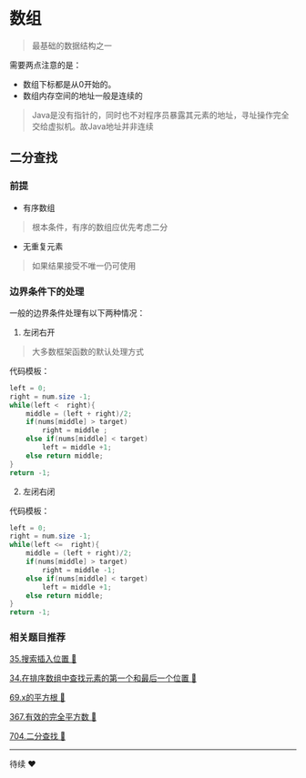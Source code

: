 # 数组

>最基础的数据结构之一

需要两点注意的是：
- 数组下标都是从0开始的。
- 数组内存空间的地址一般是连续的

>Java是没有指针的，同时也不对程序员暴露其元素的地址，寻址操作完全交给虚拟机。故Java地址并非连续

## 二分查找

### 前提
- 有序数组
> 根本条件，有序的数组应优先考虑二分
- 无重复元素
> 如果结果接受不唯一仍可使用
### 边界条件下的处理
一般的边界条件处理有以下两种情况：
1. 左闭右开
> 大多数框架函数的默认处理方式

代码模板：
```java
left = 0;
right = num.size -1;
while(left <  right){
    middle = (left + right)/2;
    if(nums[middle] > target)
        right = middle ;
    else if(nums[middle] < target)
        left = middle +1;
    else return middle;
}
return -1;
```

2. 左闭右闭

代码模板：
```java
left = 0;
right = num.size -1;
while(left <=  right){
    middle = (left + right)/2;
    if(nums[middle] > target)
        right = middle -1;
    else if(nums[middle] < target)
        left = middle +1;
    else return middle;
}
return -1;
```

### 相关题目推荐

[35.搜索插入位置 💚](https://leetcode.cn/classic/problems/search-insert-position/description/)

[34.在排序数组中查找元素的第一个和最后一个位置 🧡](https://leetcode.cn/problems/find-first-and-last-position-of-element-in-sorted-array/)

[69.x的平方根 💚](https://leetcode.cn/classic/problems/sqrtx/description/)

[367.有效的完全平方数 💚](https://leetcode.cn/classic/problems/valid-perfect-square/description/)

[704.二分查找 💚](https://leetcode.cn/problems/binary-search/)

---
待续
❤